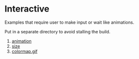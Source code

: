 # Interactive

Examples that require user to make input or wait like animations.

Put in a separate directory to avoid stalling the build.

1. [animation](animation.gnuplot)
1. [size](size.gnuplot)
1. [colormap.gif](colormap.gif.gnuplot)
